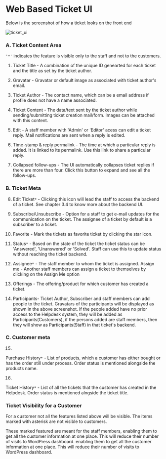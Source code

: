# Web Based Ticket UI

Below is the screenshot of how a ticket looks on the front end

![ticket_ui](https://cloud.githubusercontent.com/assets/9676513/8116362/572eb11e-109f-11e5-973c-6e4186034de0.png)


###  A. Ticket Content Area

`'*'` indicates the feature is visible only to the staff and not to the customers.


1. Ticket Title - A combination of the unique ID genearted for each ticket and the title as set by the ticket author.

2. Gravatar - Gravatar or default image as associated with ticket author's email.

3. Ticket Author -  The contact name, which can be a email address if profile does not have a name associated.

4. Ticket Content - The data/text sent by the ticket author while sending/submitting ticket creation mail/form. Images can be attached with this content.

5. Edit  - A staff member with 'Admin' or 'Editor' acess can edit a ticket reply. Mail notifications are sent when a reply is edited.

6. Time-stamp & reply permalink - The time at which a particular reply is added. It is linked to its permalink. Use this link to share a particular reply.

7. Collapsed follow-ups - The UI automatically collapses ticket replies if there are more than four. Click this button to expand and see all the follow-ups.
### B. Ticket Meta
8. Edit Ticket`*` - Clicking this icon will lead the staff to access the backend of a ticket. See chapter 3.4 to know more about the backend UI.

9. Subscribe/Unsubscribe - Option for a staff to get e-mail updates for the communication on the ticket. The assignee of a ticket by default is a subscriber to a ticket.

10. Favorite - Mark the tickets as favorite ticket by clicking the star icon.

11. Status`*` - Based on the state of the ticket the ticket status can be 'Answered', 'Unanswered' or 'Solved'. Staff can use this to update status without reaching the ticket backend.

12. Assignee`*` - The staff member to whom the ticket is assigned.
Assign me - Another staff members can assign a ticket to themselves by clicking on the Assign Me option
13. Offerings - The offering/product for which customer has created a ticket.

14. Participants- Ticket Author, Subscriber and staff members can add people to the ticket. Gravatars of the participants will be displayed as shown in the above screenshot.
If the people added have no prior access to the Helpdesk system, they will be added as Participants(Customers), if the persons added are staff members, then they will show as Participants(Staff) in that ticket's backend.


### C. Customer meta

15.
Purchase History`*` - List of products, which a customer has either bought or has the order still under process. Order status is mentioned alongside the products name.

16.
Ticket History`*` - List of all the tickets that the customer has created in the Helpdesk. Order status is mentioned alngside the ticket title.


### Ticket Visibility for a Customer

For a customer not all the features listed above will be visible. The items marked with asterisk are not visible to customers.

These marked featured are meant for the staff members, enabling them to get all the customer information at one place. This will reduce their number of visits to WordPress dashboard.
enabling them to get all the customer information at one place. This will reduce their number of visits to WordPress dashboard.

